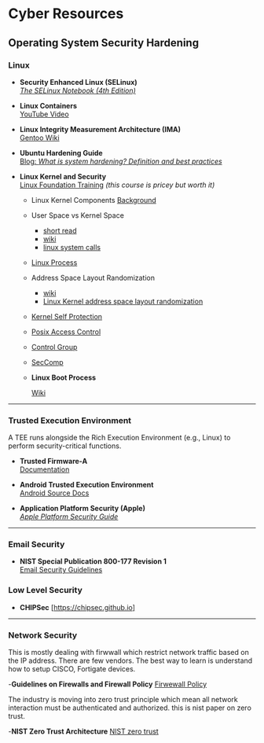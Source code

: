 # Cyber Resources

## Operating System Security Hardening

### Linux
- **Security Enhanced Linux (SELinux)**  
  [*The SELinux Notebook (4th Edition)*](https://freecomputerbooks.com/books/The_SELinux_Notebook-4th_Edition.pdf)

- **Linux Containers**  
  [YouTube Video](https://www.youtube.com/watch?v=zeMlsYJUgnY&t=1052s)

- **Linux Integrity Measurement Architecture (IMA)**  
  [Gentoo Wiki](https://wiki.gentoo.org/wiki/Integrity_Measurement_Architecture)

- **Ubuntu Hardening Guide**  
  [Blog: *What is system hardening? Definition and best practices*](https://ubuntu.com/blog/what-is-system-hardening-definition-and-best-practices)

- **Linux Kernel and Security**  
  [Linux Foundation Training](https://training.linuxfoundation.org/training/security-and-linux-kernel-lfd441/) *(this course is pricey but worth it)*

     - Linux Kernel Components
         [Background](https://developer.ibm.com/articles/l-linux-kernel/)

     - User Space vs Kernel Space
       -   [short read](https://www.linfo.org/kernel_space.html)
       -   [wiki](https://en.wikipedia.org/wiki/User_space_and_kernel_space#:~:text=Kernel%20space%20is%20strictly%20reserved,one%20address%20space%20per%20process.)
       -   [linux system calls](https://man7.org/linux/man-pages/man2/syscalls.2.html)

    - [Linux Process](https://linux-kernel-labs.github.io/refs/heads/master/lectures/processes.html)
 
    - Address Space Layout Randomization
 
      
      -   [wiki](https://en.wikipedia.org/wiki/Address_space_layout_randomization)
      -   [Linux Kernel address space layout randomization](http://selinuxproject.org/~jmorris/lss2013_slides/cook_kaslr.pdf)

  - [Kernel Self Protection](https://docs.kernel.org/security/self-protection.html)
  - [Posix Access Control](https://www.usenix.org/legacy/publications/library/proceedings/usenix03/tech/freenix03/full_papers/gruenbacher/gruenbacher_html/main.html)
  - [Control Group](https://0xax.gitbooks.io/linux-insides/content/Cgroups/linux-cgroups-1.html)
  - [SecComp](https://lwn.net/Articles/656307/)

  - **Linux Boot Process**
    
      [Wiki](https://en.wikipedia.org/wiki/Booting_process_of_Linux#:~:text=In%20UEFI%20systems%2C%20the%20Linux,EFI%2Dstub%2Dbearing%20kernel.)

     

---

### Trusted Execution Environment

A TEE runs alongside the Rich Execution Environment (e.g., Linux) to perform security-critical functions.

- **Trusted Firmware-A**  
  [Documentation](https://trustedfirmware-a.readthedocs.io/en/latest/)

- **Android Trusted Execution Environment**  
  [Android Source Docs](https://source.android.com/docs/security/features/trusty)

- **Application Platform Security (Apple)**  
  [*Apple Platform Security Guide*](https://help.apple.com/pdf/security/en_US/apple-platform-security-guide.pdf)

---

### Email Security

- **NIST Special Publication 800-177 Revision 1**  
  [Email Security Guidelines](https://nvlpubs.nist.gov/nistpubs/SpecialPublications/NIST.SP.800-177r1.pdf)

### Low Level Security
  - **CHIPSec**
    [https://chipsec.github.io]

---

### Network Security

This is mostly dealing with firwwall which restrict network traffic based on 
the IP address. There are few vendors. The best way to learn is understand how to setup CISCO, Fortigate devices.  

-**Guidelines on Firewalls and Firewall Policy**
[Firwewall Policy](https://nvlpubs.nist.gov/nistpubs/Legacy/SP/nistspecialpublication800-41r1.pdf)

The industry is moving into zero trust principle which mean all network interaction must be authenticated and authorized. 
this is nist paper on zero trust.


-**NIST Zero Trust Architecture**
[NIST zero trust](https://nvlpubs.nist.gov/nistpubs/SpecialPublications/NIST.SP.800-207.pdf)

